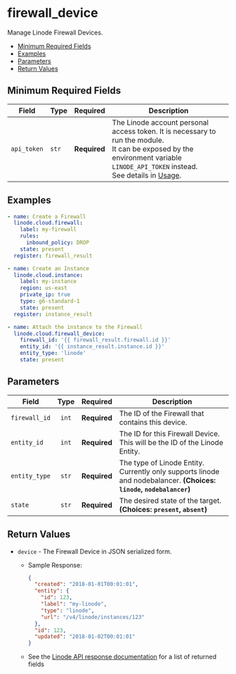 # firewall_device

Manage Linode Firewall Devices.

- [Minimum Required Fields](#minimum-required-fields)
- [Examples](#examples)
- [Parameters](#parameters)
- [Return Values](#return-values)

## Minimum Required Fields
| Field       | Type  | Required     | Description                                                                                                                                                                                                              |
|-------------|-------|--------------|--------------------------------------------------------------------------------------------------------------------------------------------------------------------------------------------------------------------------|
| `api_token` | `str` | **Required** | The Linode account personal access token. It is necessary to run the module. <br/>It can be exposed by the environment variable `LINODE_API_TOKEN` instead. <br/>See details in [Usage](https://github.com/linode/ansible_linode?tab=readme-ov-file#usage). |

## Examples

```yaml
- name: Create a Firewall
  linode.cloud.firewall:
    label: my-firewall
    rules:
      inbound_policy: DROP
    state: present
  register: firewall_result

- name: Create an Instance
  linode.cloud.instance:
    label: my-instance
    region: us-east
    private_ip: true
    type: g6-standard-1
    state: present
  register: instance_result

- name: Attach the instance to the Firewall
  linode.cloud.firewall_device:
    firewall_id: '{{ firewall_result.firewall.id }}'
    entity_id: '{{ instance_result.instance.id }}'
    entity_type: 'linode'
    state: present
```


## Parameters

| Field     | Type | Required | Description                                                                  |
|-----------|------|----------|------------------------------------------------------------------------------|
| `firewall_id` | <center>`int`</center> | <center>**Required**</center> | The ID of the Firewall that contains this device.   |
| `entity_id` | <center>`int`</center> | <center>**Required**</center> | The ID for this Firewall Device. This will be the ID of the Linode Entity.   |
| `entity_type` | <center>`str`</center> | <center>**Required**</center> | The type of Linode Entity. Currently only supports linode and nodebalancer.  **(Choices: `linode`, `nodebalancer`)** |
| `state` | <center>`str`</center> | <center>**Required**</center> | The desired state of the target.  **(Choices: `present`, `absent`)** |

## Return Values

- `device` - The Firewall Device in JSON serialized form.

    - Sample Response:
        ```json
        {
          "created": "2018-01-01T00:01:01",
          "entity": {
            "id": 123,
            "label": "my-linode",
            "type": "linode",
            "url": "/v4/linode/instances/123"
          },
          "id": 123,
          "updated": "2018-01-02T00:01:01"
        }
        ```
    - See the [Linode API response documentation](https://www.linode.com/docs/api/networking/#firewall-device-view__responses) for a list of returned fields


